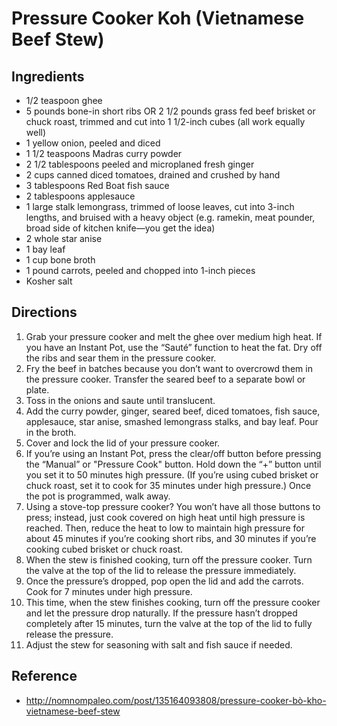 # Pressure Cooker Koh (Vietnamese Beef Stew)

## Ingredients
* 1/2 teaspoon ghee
* 5 pounds bone-in short ribs OR 2 1/2 pounds grass fed beef brisket or chuck roast, trimmed and cut into 1 1/2-inch cubes (all work equally well)
* 1 yellow onion, peeled and diced
* 1 1/2 teaspoons Madras curry powder
* 2 1/2 tablespoons peeled and microplaned fresh ginger
* 2 cups canned diced tomatoes, drained and crushed by hand
* 3 tablespoons Red Boat fish sauce
* 2 tablespoons applesauce
* 1 large stalk lemongrass, trimmed of loose leaves, cut into 3-inch lengths, and bruised with a heavy object (e.g. ramekin, meat pounder, broad side of kitchen knife—you get the idea)
* 2 whole star anise
* 1 bay leaf
* 1 cup bone broth
* 1 pound carrots, peeled and chopped into 1-inch pieces
* Kosher salt

## Directions
1. Grab your pressure cooker and melt the ghee over medium high heat. If you have an Instant Pot, use the “Sauté” function to heat the fat. Dry off the ribs and sear them in the pressure cooker.
2. Fry the beef in batches because you don’t want to overcrowd them in the pressure cooker. Transfer the seared beef to a separate bowl or plate.
3. Toss in the onions and saute until translucent.
4. Add the curry powder, ginger, seared beef, diced tomatoes, fish sauce, applesauce, star anise, smashed lemongrass stalks, and bay leaf. Pour in the broth.
5. Cover and lock the lid of your pressure cooker.
6. If you’re using an Instant Pot, press the clear/off button before pressing the “Manual” or "Pressure Cook" button. Hold down the “+” button until you set it to 50 minutes high pressure. (If you’re using cubed brisket or chuck roast, set it to cook for 35 minutes under high pressure.) Once the pot is programmed, walk away.
7. Using a stove-top pressure cooker? You won’t have all those buttons to press; instead, just cook covered on high heat until high pressure is reached. Then, reduce the heat to low to maintain high pressure for about 45 minutes if you’re cooking short ribs, and 30 minutes if you’re cooking cubed brisket or chuck roast.
8. When the stew is finished cooking, turn off the pressure cooker. Turn the valve at the top of the lid to release the pressure immediately.
9. Once the pressure’s dropped, pop open the lid and add the carrots. Cook for 7 minutes under high pressure.
10. This time, when the stew finishes cooking, turn off the pressure cooker and let the pressure drop naturally. If the pressure hasn’t dropped completely after 15 minutes, turn the valve at the top of the lid to fully release the pressure.
11. Adjust the stew for seasoning with salt and fish sauce if needed.

## Reference
* http://nomnompaleo.com/post/135164093808/pressure-cooker-bò-kho-vietnamese-beef-stew
